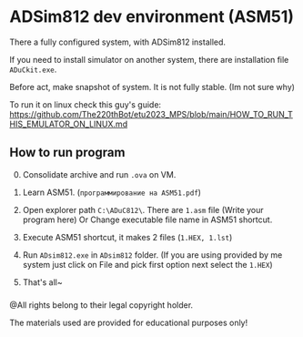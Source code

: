 # ADSim812 dev environment (ASM51)
 
There a fully configured system, with ADSim812 installed.

If you need to install simulator on another system, there are installation file `ADuCkit.exe`.

Before act, make snapshot of system. It is not fully stable. (Im not sure why)

To run it on linux check this guy's guide:
https://github.com/The220thBot/etu2023_MPS/blob/main/HOW_TO_RUN_THIS_EMULATOR_ON_LINUX.md

## How to run program

0. Consolidate archive and run `.ova` on VM.

1. Learn ASM51. (`программирование на ASM51.pdf`)
2. Open explorer path `C:\ADuC812\`. There are `1.asm` file (Write your program here)
Or Change executable file name in ASM51 shortcut. 
3. Execute ASM51 shortcut, it makes 2 files (`1.HEX, 1.lst`)
4. Run `ADsim812.exe` in `ADsim812` folder. (If you are using provided by me system just click on File and pick first option next select the `1.HEX`)
5. That's all~


###
@All rights belong to their legal copyright holder. 

The materials used are provided for educational purposes only!